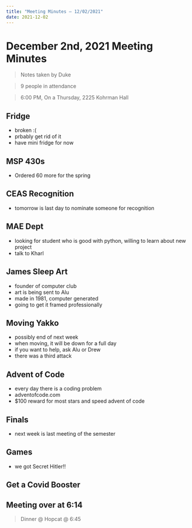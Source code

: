 ```yaml
---
title: "Meeting Minutes – 12/02/2021"
date: 2021-12-02
---
```

# December 2nd, 2021 Meeting Minutes
> Notes taken by Duke

> 9 people in attendance

> 6:00 PM, On a Thursday, 2225 Kohrman Hall

## Fridge
- broken :(
- prbably get rid of it
- have mini fridge for now 

## MSP 430s
- Ordered 60 more for the spring

## CEAS Recognition
- tomorrow is last day to nominate someone for recognition

## MAE Dept
- looking for student who is good with python, willing to learn about new project
- talk to Kharl

## James Sleep Art
- founder of computer club
- art is being sent to Alu
- made in 1981, computer generated
- going to get it framed professionally

## Moving Yakko
- possibly end of next week
- when moving, it will be down for a full day
- if you want to help, ask Alu or Drew
- there was a third attack

## Advent of Code
- every day there is a coding problem
- adventofcode.com
- $100 reward for most stars and speed advent of code

## Finals
- next week is last meeting of the semester

## Games
- we got Secret Hitler!!

## Get a Covid Booster

## Meeting over at 6:14
> Dinner @ Hopcat @ 6:45